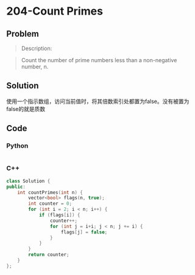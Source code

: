 # 204-Count Primes

## Problem

> Description:

> Count the number of prime numbers less than a non-negative number, n.

## Solution

使用一个指示数组，访问当前值时，将其倍数索引处都置为false。没有被置为false的就是质数

## Code

### Python

```python

```

### C++

```cpp
class Solution {
public:
    int countPrimes(int n) {
        vector<bool> flags(n, true);
        int counter = 0;
        for (int i = 2; i < n; i++) {
            if (flags[i]) {
                counter++;
                for (int j = i+i; j < n; j += i) {
                    flags[j] = false;
                }
            }
        }
        return counter;
    }
};
```
